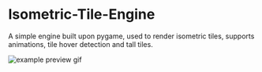 # Isometric-Tile-Engine

A simple engine built upon pygame, used to render isometric tiles, supports animations, tile hover detection and tall tiles.

![example preview gif](https://i.ibb.co/LvH8CfX/ezgif-3-94e31958f5.gif)
